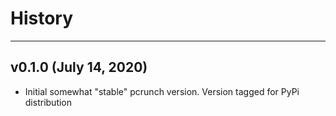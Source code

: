 # History 
***
## v0.1.0 (July 14, 2020)
- Initial somewhat "stable" pcrunch version. Version tagged for PyPi distribution